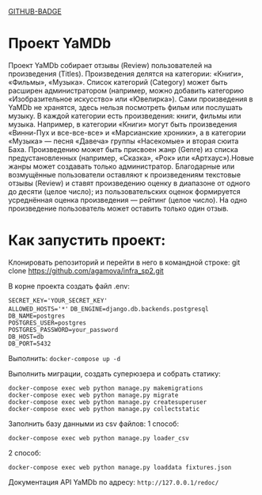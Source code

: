 
[GITHUB-BADGE](https://github.com/agamova/yamdb_final/workflows/yamdb_workflow/badge.svg)


# Проект YaMDb
Проект YaMDb собирает отзывы (Review) пользователей на произведения (Titles). 
Произведения делятся на категории: «Книги», «Фильмы», «Музыка». Список категорий (Category) 
может быть расширен администратором (например, можно добавить категорию «Изобразительное 
искусство» или «Ювелирка»).
Сами произведения в YaMDb не хранятся, здесь нельзя посмотреть фильм или послушать музыку.
В каждой категории есть произведения: книги, фильмы или музыка. Например, в категории «Книги» 
могут быть произведения «Винни-Пух и все-все-все» и «Марсианские хроники», а в категории «Музыка» — 
песня «Давеча» группы «Насекомые» и вторая сюита Баха.
Произведению может быть присвоен жанр (Genre) из списка предустановленных (например, «Сказка», 
«Рок» или «Артхаус»).Новые жанры может создавать только администратор.
Благодарные или возмущённые пользователи оставляют к произведениям текстовые отзывы (Review) 
и ставят произведению оценку в диапазоне от одного до десяти (целое число); из пользовательских 
оценок формируется усреднённая оценка произведения — рейтинг (целое число). 
На одно произведение пользователь может оставить только один отзыв.


# Как запустить проект:
Клонировать репозиторий и перейти в него в командной строке:
git clone https://github.com/agamova/infra_sp2.git



В корне проекта создать файл .env:

`SECRET_KEY='YOUR_SECRET_KEY'`  
`ALLOWED_HOSTS='*'` 
`DB_ENGINE=django.db.backends.postgresql`
`DB_NAME=postgres`  
`POSTGRES_USER=postgres`  
`POSTGRES_PASSWORD=your_password`  
`DB_HOST=db`  
`DB_PORT=5432`


Выполнить:
`docker-compose up -d`



 Выполнить миграции, создать суперюзера и собрать статику:  

`docker-compose exec web python manage.py makemigrations`  
 `docker-compose exec web python manage.py migrate`  
 `docker-compose exec web python manage.py createsuperuser`  
 `docker-compose exec web python manage.py collectstatic`



Заполнить базу данными из csv файлов:
1 способ:  

`docker-compose exec web python manage.py loader_csv`

2 способ:  

`docker-compose exec web python manage.py loaddata fixtures.json`




Документация API YaMDb по адресу:
`http://127.0.0.1/redoc/`
